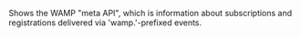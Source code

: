 Shows the WAMP "meta API", which is information about subscriptions
and registrations delivered via 'wamp.'-prefixed events.

